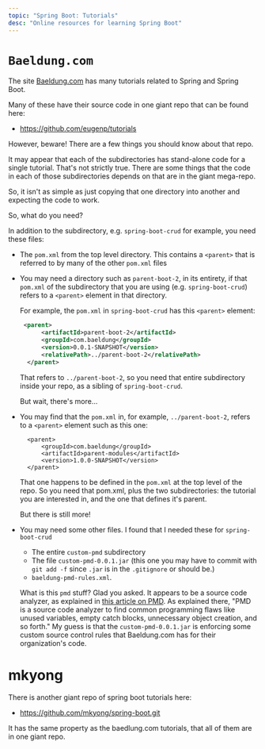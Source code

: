 ```yaml
---
topic: "Spring Boot: Tutorials"
desc: "Online resources for learning Spring Boot"
---
```


# `Baeldung.com`

The site [Baeldung.com](https://baeldung.com) has many tutorials related to Spring and Spring Boot.

Many of these have their source code in one giant repo that can be found here:

* <https://github.com/eugenp/tutorials>

However, beware!   There are a few things you should know about that repo.

It may appear that each of the subdirectories has stand-alone code for a single tutorial.  That's not strictly true.
There are some things that the code in each of those subdirectories depends on that are in the giant mega-repo.
   
So, it isn't as simple as just copying that one directory into another and expecting the code to work.
   
So, what do you need?

In addition to the subdirectory, e.g. `spring-boot-crud` for example, you need these files:

* The `pom.xml` from the top level directory.  This contains a `<parent>` that is referred to by many of the other `pom.xml`
  files
  
* You may need a directory such as `parent-boot-2`, in its entirety, if that `pom.xml` of the subdirectory that you are using (e.g. `spring-boot-crud`)
  refers to a `<parent>` element in that directory.  
   
  For example, the `pom.xml` in `spring-boot-crud` has this `<parent>` element:
  
  ```xml
   <parent>
        <artifactId>parent-boot-2</artifactId>
        <groupId>com.baeldung</groupId>
        <version>0.0.1-SNAPSHOT</version>
        <relativePath>../parent-boot-2</relativePath>
    </parent>
  ```
  
  That refers to `../parent-boot-2`, so you need that entire subdirectory inside your repo, as a sibling of `spring-boot-crud`.
  
  But wait, there's more...

* You may find that the `pom.xml` in, for example, `../parent-boot-2`, refers to a `<parent>` element such as this one:

  ```
    <parent>
        <groupId>com.baeldung</groupId>
        <artifactId>parent-modules</artifactId>
        <version>1.0.0-SNAPSHOT</version>
    </parent>
   ```
    
   That one happens to be defined in the `pom.xml` at the top level of the repo.  So you need that pom.xml, plus the 
   two subdirectories: the tutorial you are interested in, and the one that defines it's parent.
   
   But there is still more!
   
* You may need some other files.  I found that I needed these for `spring-boot-crud`

  * The entire `custom-pmd` subdirectory
  * The file `custom-pmd-0.0.1.jar` (this one you may have to commit with `git add -f` since `.jar` is in the `.gitignore` or should be.)
  * `baeldung-pmd-rules.xml`.
  
  What is this `pmd` stuff?  Glad you asked.  It appears to be a source code analyzer, as explained in [this article on PMD](https://www.baeldung.com/pmd).  As explained there, "PMD is a source code analyzer to find common programming flaws like unused variables, empty catch blocks, unnecessary object creation, and so forth." My guess is that the `custom-pmd-0.0.1.jar` is enforcing some custom source control
  rules that Baeldung.com has for their organization's code.


# mkyong

There is another giant repo of spring boot tutorials here:

* <https://github.com/mkyong/spring-boot.git>

It has the same property as the baedlung.com tutorials, that all of them are in one giant repo.

